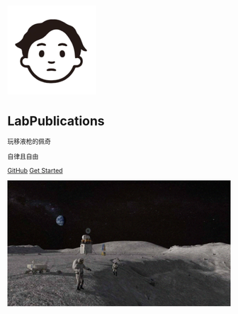 <img width="200px" src="_logo/logo.png">

# **LabPublications**
玩移液枪的佩奇

自律且自由

[GitHub](<https://github.com/OTNEW/Blog>)
[Get Started](Contact.html)

![](_logo/blog.png)
